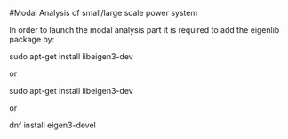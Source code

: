 #Modal Analysis of small/large scale power system


In order to launch the modal analysis part it is required to add the eigenlib package by:

sudo apt-get install libeigen3-dev

or

sudo apt-get install libeigen3-dev

or

dnf install eigen3-devel


